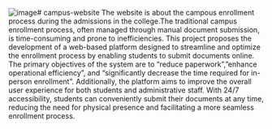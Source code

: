 ![image](https://github.com/user-attachments/assets/bcfacdf6-0409-4687-996a-8c42c72231db)# campus-website
The website is about the campous enrollment process during the admissions in the college.The traditional campus enrollment process, often managed through manual document submission, is time-consuming and prone to inefficiencies. This project proposes the development of a web-based platform designed to streamline and optimize the enrollment process by enabling students to submit documents online. The primary objectives of the system are to “reduce paperwork”,”enhance operational efficiency”, and “significantly decrease the time required for in-person enrollment”. Additionally, the platform aims to improve the overall user experience for both students and administrative staff. With 24/7 accessibility, students can conveniently submit their documents at any time, reducing the need for physical presence and facilitating a more seamless enrollment process. 




